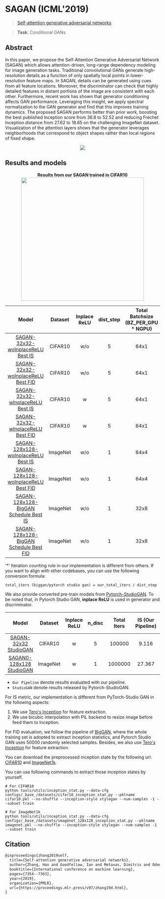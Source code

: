 # SAGAN (ICML'2019)

> [Self-attention generative adversarial networks](https://proceedings.mlr.press/v97/zhang19d.html)

> **Task**: Conditional GANs

<!-- [ALGORITHM] -->

## Abstract

<!-- [ABSTRACT] -->

In this paper, we propose the Self-Attention Generative Adversarial Network (SAGAN) which allows attention-driven, long-range dependency modeling for image generation tasks. Traditional convolutional GANs generate high-resolution details as a function of only spatially local points in lower-resolution feature maps. In SAGAN, details can be generated using cues from all feature locations. Moreover, the discriminator can check that highly detailed features in distant portions of the image are consistent with each other. Furthermore, recent work has shown that generator conditioning affects GAN performance. Leveraging this insight, we apply spectral normalization to the GAN generator and find that this improves training dynamics. The proposed SAGAN performs better than prior work, boosting the best published Inception score from 36.8 to 52.52 and reducing Fréchet Inception distance from 27.62 to 18.65 on the challenging ImageNet dataset. Visualization of the attention layers shows that the generator leverages neighborhoods that correspond to object shapes rather than local regions of fixed shape.

<!-- [IMAGE] -->

<div align=center>
<img src="https://user-images.githubusercontent.com/28132635/143054130-8cc1d9b7-df13-4fdb-8dbf-af4b2c15ed28.JPG"/>
</div>

## Results and models

<div align="center">
  <b> Results from our SAGAN trained in CIFAR10</b>
  <br/>
  <img src="https://user-images.githubusercontent.com/28132635/127619657-67f2e62d-52e4-43d2-931f-6d0e6e019813.png" width="400"/>
</div>

|                       Model                        | Dataset  | Inplace ReLU | dist_step | Total Batchsize (BZ_PER_GPU * NGPU) | Total Iters\* |  Iter  |   IS    |   FID   |                       Download                        |
| :------------------------------------------------: | :------: | :----------: | :-------: | :---------------------------------: | :-----------: | :----: | :-----: | :-----: | :---------------------------------------------------: |
| [SAGAN-32x32-woInplaceReLU Best IS](./sagan_woReLUinplace_lr2e-4-ndisc5-1xb64_cifar10-32x32.py) | CIFAR10  |     w/o      |     5     |                64x1                 |    500000     | 400000 | 9.3217  | 10.5030 | [model](https://download.openmmlab.com/mmediting/sagan/sagan_cifar10_32_lr2e-4_ndisc5_b64x1_woReUinplace_is-iter400000_20210730_125743-4008a9ca.pth) \| [Log](https://download.openmmlab.com/mmediting/sagan/sagan_cifar10_32_lr2e-4_ndisc5_b64x1_woReUinplace_20210730_125449_fid-d50568a4_is-04008a9ca.json) |
| [SAGAN-32x32-woInplaceReLU Best FID](./sagan_woReLUinplace_lr2e-4-ndisc5-1xb64_cifar10-32x32.py) | CIFAR10  |     w/o      |     5     |                64x1                 |    500000     | 480000 | 9.3174  | 9.4252  | [model](https://download.openmmlab.com/mmediting/sagan/sagan_cifar10_32_lr2e-4_ndisc5_b64x1_woReUinplace_fid-iter480000_20210730_125449-d50568a4.pth) \| [Log](https://download.openmmlab.com/mmediting/sagan/sagan_cifar10_32_lr2e-4_ndisc5_b64x1_woReUinplace_20210730_125449_fid-d50568a4_is-04008a9ca.json) |
| [SAGAN-32x32-wInplaceReLU Best IS](./sagan_wReLUinplace_lr2e-4-ndisc5-1xb64_cifar10-32x32.py) | CIFAR10  |      w       |     5     |                64x1                 |    500000     | 380000 | 9.2286  | 11.7760 | [model](https://download.openmmlab.com/mmediting/sagan/sagan_cifar10_32_lr2e-4_ndisc5_b64x1_wReLUinplace_is-iter380000_20210730_124937-c77b4d25.pth) \| [Log](https://download.openmmlab.com/mmediting/sagan/sagan_cifar10_32_lr2e-4_ndisc5_b64x1_wReLUinplace_20210730_125155_fid-cbefb354_is-c77b4d25.json) |
| [SAGAN-32x32-wInplaceReLU Best FID](./sagan_wReLUinplace_lr2e-4-ndisc5-1xb64_cifar10-32x32.py) | CIFAR10  |      w       |     5     |                64x1                 |    500000     | 460000 | 9.2061  | 10.7781 | [model](https://download.openmmlab.com/mmediting/sagan/sagan_cifar10_32_lr2e-4_ndisc5_b64x1_wReLUinplace_fid-iter460000_20210730_125155-cbefb354.pth) \| [Log](https://download.openmmlab.com/mmediting/sagan/sagan_cifar10_32_lr2e-4_ndisc5_b64x1_wReLUinplace_20210730_125155_fid-cbefb354_is-c77b4d25.json) |
| [SAGAN-128x128-woInplaceReLU Best IS](./sagan_woReLUinplace_Glr1e-4_Dlr4e-4_ndisc1-4xb64_imagenet1k-128x128.py) | ImageNet |     w/o      |     1     |                64x4                 |    1000000    | 980000 | 31.5938 | 36.7712 | [model](https://download.openmmlab.com/mmediting/sagan/sagan_imagenet1k_128_Glr1e-4_Dlr4e-4_ndisc1_b32x4_woReLUinplace_is-iter980000_20210730_163140-cfbebfc6.pth) \| [Log](https://download.openmmlab.com/mmediting/sagan/sagan_imagenet1k_128_Glr1e-4_Dlr4e-4_ndisc1_b32x4_woReLUinplace_20210730_163431_fid-d7916963_is-cfbebfc6.json) |
| [SAGAN-128x128-woInplaceReLU Best FID](./sagan_woReLUinplace_Glr1e-4_Dlr4e-4_ndisc1-4xb64_imagenet1k-128x128.py) | ImageNet |     w/o      |     1     |                64x4                 |    1000000    | 950000 | 28.4936 | 34.7838 | [model](https://download.openmmlab.com/mmediting/sagan/sagan_imagenet1k_128_Glr1e-4_Dlr4e-4_ndisc1_b32x4_woReLUinplace_fid-iter950000_20210730_163431-d7916963.pth) \| [Log](https://download.openmmlab.com/mmediting/sagan/sagan_imagenet1k_128_Glr1e-4_Dlr4e-4_ndisc1_b32x4_woReLUinplace_20210730_163431_fid-d7916963_is-cfbebfc6.json) |
| [SAGAN-128x128-BigGAN Schedule Best IS](./sagan_woReLUinplace-Glr1e-4_Dlr4e-4_noaug-ndisc1-8xb32-bigGAN-sch_imagenet1k-128x128.py) | ImageNet |     w/o      |     1     |                32x8                 |    1000000    | 826000 | 69.5350 | 12.8295 | [model](https://download.openmmlab.com/mmediting/sagan/sagan_128_woReLUinplace_noaug_bigGAN_imagenet1k_b32x8_Glr1e-4_Dlr-4e-4_ndisc1_20210818_210232-3f5686af.pth) \| [Log](https://download.openmmlab.com/mmediting/sagan/sagan_128_woReLUinplace_noaug_bigGAN_imagenet1k_b32x8_Glr1e-4_Dlr-4e-4_ndisc1_20210818_210232-3f5686af.json) |
| [SAGAN-128x128-BigGAN Schedule Best FID](./sagan_woReLUinplace-Glr1e-4_Dlr4e-4_noaug-ndisc1-8xb32-bigGAN-sch_imagenet1k-128x128.py) | ImageNet |     w/o      |     1     |                32x8                 |    1000000    | 826000 | 69.5350 | 12.8295 | [model](https://download.openmmlab.com/mmediting/sagan/sagan_128_woReLUinplace_noaug_bigGAN_imagenet1k_b32x8_Glr1e-4_Dlr-4e-4_ndisc1_20210818_210232-3f5686af.pth) \| [Log](https://download.openmmlab.com/mmediting/sagan/sagan_128_woReLUinplace_noaug_bigGAN_imagenet1k_b32x8_Glr1e-4_Dlr-4e-4_ndisc1_20210818_210232-3f5686af.json) |

'\*' Iteration counting rule in our implementation is different from others. If you want to align with other codebases, you can use the following conversion formula:

```
total_iters (biggan/pytorch studio gan) = our_total_iters / dist_step
```

We also provide converted pre-train models from [Pytorch-StudioGAN](https://github.com/POSTECH-CVLab/PyTorch-StudioGAN).
To be noted that, in Pytorch Studio GAN, **inplace ReLU** is used in generator and discriminator.

|           Model            | Dataset  | Inplace ReLU | n_disc | Total Iters | IS (Our Pipeline) | FID (Our Pipeline) | IS (StudioGAN) | FID (StudioGAN) |           Download            |            Original Download link            |
| :------------------------: | :------: | :----------: | :----: | :---------: | :---------------: | :----------------: | :------------: | :-------------: | :---------------------------: | :------------------------------------------: |
| [SAGAN-32x32 StudioGAN](./sagan_cvt-studioGAN_cifar10-32x32.py) | CIFAR10  |      w       |   5    |   100000    |       9.116       |      10.2011       |     8.680      |     14.009      | [model](https://download.openmmlab.com/mmediting/sagan/sagan_32_cifar10_convert-studio-rgb_20210730_153321-080da7e2.pth) | [model](https://drive.google.com/drive/folders/1FA8hcz4MB8-hgTwLuDA0ZUfr8slud5P_) |
| [SAGAN0-128x128 StudioGAN](./sagan_128_cvt_studioGAN.py) | ImageNet |      w       |   1    |   1000000   |      27.367       |      40.1162       |     29.848     |     34.726      | [model](https://download.openmmlab.com/mmediting/sagan/sagan_128_imagenet1k_convert-studio-rgb_20210730_153357-eddb0d1d.pth) | [model](https://drive.google.com/drive/folders/1ZYaqeeumDgxOPDhRR5QLeLFIpgBJ9S6B) |

- `Our Pipeline` denote results evaluated with our pipeline.
- `StudioGAN` denote results released by Pytorch-StudioGAN.

For IS metric, our implementation is different from PyTorch-Studio GAN in the following aspects:

1. We use [Tero's Inception](https://nvlabs-fi-cdn.nvidia.com/stylegan2-ada-pytorch/pretrained/metrics/inception-2015-12-05.pt) for feature extraction.
2. We use bicubic interpolation with PIL backend to resize image before feed them to Inception.

For FID evaluation, we follow the pipeline of [BigGAN](https://github.com/ajbrock/BigGAN-PyTorch/blob/98459431a5d618d644d54cd1e9fceb1e5045648d/calculate_inception_moments.py#L52), where the whole training set is adopted to extract inception statistics, and Pytorch Studio GAN uses 50000 randomly selected samples. Besides, we also use [Tero's Inception](https://nvlabs-fi-cdn.nvidia.com/stylegan2-ada-pytorch/pretrained/metrics/inception-2015-12-05.pt) for feature extraction.

You can download the preprocessed inception state by the following url: [CIFAR10](https://download.openmmlab.com/mmediting/evaluation/fid_inception_pkl/cifar10.pkl) and [ImageNet1k](https://download.openmmlab.com/mmediting/evaluation/fid_inception_pkl/imagenet.pkl).

You can use following commands to extract those inception states by yourself.

```
# For CIFAR10
python tools/utils/inception_stat.py --data-cfg configs/_base_/datasets/cifar10_inception_stat.py --pklname cifar10.pkl --no-shuffle --inception-style stylegan --num-samples -1 --subset train

# For ImageNet1k
python tools/utils/inception_stat.py --data-cfg configs/_base_/datasets/imagenet_128x128_inception_stat.py --pklname imagenet.pkl --no-shuffle --inception-style stylegan --num-samples -1 --subset train
```

## Citation

```latex
@inproceedings{zhang2019self,
  title={Self-attention generative adversarial networks},
  author={Zhang, Han and Goodfellow, Ian and Metaxas, Dimitris and Odena, Augustus},
  booktitle={International conference on machine learning},
  pages={7354--7363},
  year={2019},
  organization={PMLR},
  url={https://proceedings.mlr.press/v97/zhang19d.html},
}
```
